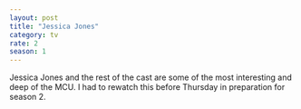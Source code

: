 ```yaml
---
layout: post
title: "Jessica Jones"
category: tv
rate: 2
season: 1
---
```


Jessica Jones and the rest of the cast are some of the most interesting and deep of the MCU. I had to rewatch this before Thursday in preparation for season 2.